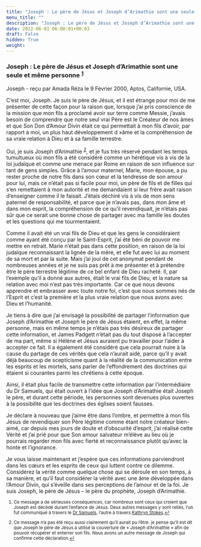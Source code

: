```yaml
---
title: "Joseph : Le père de Jésus et Joseph d’Arimathie sont une seule et même personne"
menu_title: ""
description: "Joseph : Le père de Jésus et Joseph d’Arimathie sont une seule et même personne"
date: 2022-06-01 06:00:01+00:03
draft: False
hidden: True
weight:
---
```

### Joseph : Le père de Jésus et Joseph d’Arimathie sont une seule et même personne <sup id="a1">[1](#f1)</sup>

Joseph - reçu par Amada Réza le 9 Février 2000, Aptos, Californie, USA.

C’est moi, Joseph. Je suis le père de Jésus, et il est étrange pour moi de me présenter de cette façon pour la raison que, lorsque j’ai pris conscience de la mission que mon fils a proclamé avoir sur terre comme Messie, j’avais besoin de comprendre que notre seul vrai Père est le Créateur de nos âmes et que Son Don d’Amour Divin était ce qui permettait à mon fils d’avoir, par rapport à moi, un plus haut développement d »âme et la compréhension de sa vraie relation à Dieu et à sa famille terrestre.

Oui, je suis Joseph d’Arimathie <sup id="a2">[2](#f2)</sup>, et je fus très réservé pendant les temps tumultueux où mon fils a été considéré comme un hérétique vis à vis de la loi judaïque et comme une menace par Rome en raison de son influence sur tant de gens simples. Grâce à l’amour maternel, Marie, mon épouse, a pu rester proche de notre fils dans son cœur et la tendresse de son amour pour lui, mais ce n’était pas si facile pour moi, un père de fils et de filles qui s’en remettaient à mon autorité et me demandaient si leur frère avait raison d’enseigner comme il le faisait. J’étais déchiré vis à vis de mon sens paternel de responsabilité, et parce que je n’avais pas, dans mon âme et dans mon esprit, la compréhension de ce qu’il revendiquait, je n’étais pas sûr que ce serait une bonne chose de partager avec ma famille les doutes et les questions qui me tourmentaient.

Comme il avait été un vrai fils de Dieu et que les gens le considéraient comme ayant été conçu par le Saint-Esprit, j’ai été béni de pouvoir me mettre en retrait. Marie n’était pas dans cette position, en raison de la loi judaïque reconnaissant la lignée de la mère, et elle fut avec lui au moment de sa mort et par la suite. Mais j’ai joui de cet anonymat pendant de nombreuses années et je ne suis pas prêt à me présenter et à prétendre être le père terrestre légitime de ce bel enfant de Dieu racheté. Il, par l’exemple qu’il a donné aux autres, était le vrai fils de Dieu, et la nature sa relation avec moi n’est pas très importante. Car ce que nous devons apprendre et embrasser avec toute notre foi, c’est que nous sommes nés de l’Esprit et c’est la première et la plus vraie relation que nous avons avec Dieu et l’humanité.

Je tiens à dire que j’ai envisagé la possibilité de partager l’information que Joseph d’Arimathie et Joseph le père de Jésus étaient, en effet, la même personne, mais en même temps je n’étais pas très désireux de partager cette information, et James Padgett n’était pas du tout disposé à l’accepter de ma part, même si Hélène et Jésus auraient pu travailler pour l’aider à accepter ce fait. Il a également été considéré que cela pourrait nuire à la cause du partage de ces vérités que cela n’aurait aidé, parce qu’il y avait déjà beaucoup de scepticisme quant à la réalité de la communication entre les esprits et les mortels, sans parler de l’effondrement des doctrines qui étaient si courantes parmi les chrétiens à cette époque.

Ainsi, il était plus facile de transmettre cette information par l’intermédiaire du Dr Samuels, qui était ouvert à l’idée que Joseph d’Arimathie était Joseph le père, et durant cette période, les personnes sont devenues plus ouvertes à la possibilité que les doctrines des églises soient fausses.

Je déclare à nouveau que j’aime être dans l’ombre, et permettre à mon fils Jésus de revendiquer son Père légitime comme étant notre créateur bien-aimé, car depuis mes jours de doute et d’obscurité d’esprit, j’ai réalisé cette Vérité et j’ai prié pour que Son amour salvateur m’élève au lieu où je pourrais regarder mon fils avec fierté et reconnaissance plutôt qu’avec la honte et l’ignorance.

Je vous laisse maintenant et j’espère que ces informations parviendront dans les cœurs et les esprits de ceux qui luttent contre ce dilemme. Considérez la vérité comme quelque chose qui se déroule en son temps, à sa manière, et qu’il faut considérer la vérité avec une âme développée dans l’Amour Divin, qui s’éveille dans ses perceptions de l’amour et de la foi.
Je suis Joseph, le père de Jésus – le père du prophète, Joseph d’Arimathie.
<small>

1. <large id="f1"> Ce message a de sérieuses conséquences, car nombreux sont ceux qui croient que Joseph est décédé durant l’enfance de Jésus. Deux autres messages y sont reliés, l’un fut communiqué à travers le [Dr Samuels](/fr-samuels-messages/fr-revelations/fr-rev-36-1954-12-20-samuels-jesus/), l’autre à travers [Kathryn Stokes](/fr-contemporary-messages/fr-contemporary-messages-by-date-order/fr-contemporary-messages-2000/fr-2000-2-6-1-ks-joseph/).[↩](#a1)

2. <large id="f2"> Ce message n’a pas été reçu aussi clairement qu’il aurait pu l’être. je pense qu’il est dit que Joseph le père de Jésus a utilisé la couverture de « Joseph d’Arimathie » afin de pouvoir récupérer et enterrer son fils. Nous avons un autre message de Joseph qui confirme cette déclaration.[↩](#a2)
